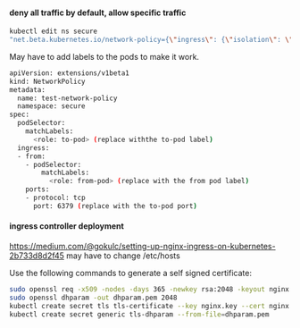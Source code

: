 #### deny all traffic by default, allow specific traffic

```sh
kubectl edit ns secure 
"net.beta.kubernetes.io/network-policy={\"ingress\": {\"isolation\": \"DefaultDeny\"}}" 
```

May have to add labels to the pods to make it work.
```sh
apiVersion: extensions/v1beta1
kind: NetworkPolicy
metadata:
  name: test-network-policy
  namespace: secure
spec:
  podSelector:
    matchLabels:
      <role: to-pod> (replace withthe to-pod label)
  ingress:
  - from:
    - podSelector:
        matchLabels:
          <role: from-pod> (replace with the from pod label)
    ports:
    - protocol: tcp
      port: 6379 (replace with the to-pod port)
```

#### ingress controller deployment
https://medium.com/@gokulc/setting-up-nginx-ingress-on-kubernetes-2b733d8d2f45
may have to change /etc/hosts

Use the following commands to generate a self signed certificate:
```sh
sudo openssl req -x509 -nodes -days 365 -newkey rsa:2048 -keyout nginx.key -out nginx.crt
sudo openssl dhparam -out dhparam.pem 2048
kubectl create secret tls tls-certificate --key nginx.key --cert nginx.crt
kubectl create secret generic tls-dhparam --from-file=dhparam.pem
```

